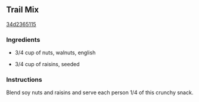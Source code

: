 ## Trail Mix

[34d2365115](http://www.kraftrecipes.com/recipes/trail-mix-61987.aspx)

### Ingredients

 - 3/4 cup of nuts, walnuts, english

 - 3/4 cup of raisins, seeded

### Instructions

Blend soy nuts and raisins and serve each person 1/4 of this crunchy snack.